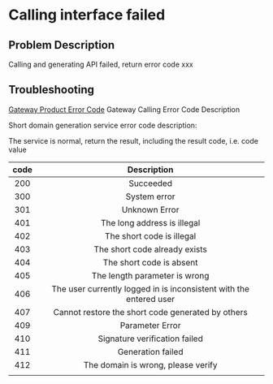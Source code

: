 # Calling interface failed

## Problem Description

Calling and generating API failed, return error code xxx

## Troubleshooting

[Gateway Product Error Code](https://docs.jdcloud.com/en/api-gateway/api_errorcode)  Gateway Calling Error Code Description

Short domain generation service error code description:

The service is normal, return the result, including the result code, i.e. code value

| code |             Description             |
| :--: | :--------------------------: |
| 200  |             Succeeded             |
| 300  |           System error           |
| 301  |           Unknown Error           |
| 401  |         The long address is illegal         |
| 402  |          The short code is illegal          |
| 403  |          The short code already exists          |
| 404  |          The short code is absent          |
| 405  |         The length parameter is wrong         |
| 406  | The user currently logged in is inconsistent with the entered user |
| 407  |    Cannot restore the short code generated by others    |
| 409  |           Parameter Error           |
| 410  |           Signature verification failed           |
| 411  |           Generation failed           |
| 412  |       The domain is wrong, please verify       |
|      |                              |





